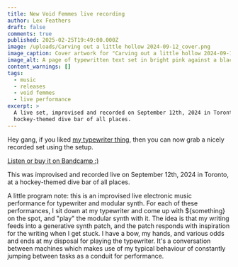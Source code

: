```yaml
---
title: New Void Femmes live recording
author: Lex Feathers
draft: false
comments: true
published: 2025-02-25T19:49:00.000Z
image: /uploads/Carving out a little hollow 2024-09-12_cover.png
image_caption: Cover artwork for "Carving out a little hollow 2024-09-12"
image_alt: A page of typewritten text set in bright pink against a black background
content_warnings: []
tags:
  - music
  - releases
  - void femmes
  - live performance
excerpt: >
  A live set, improvised and recorded on September 12th, 2024 in Toronto, at a
  hockey-themed dive bar of all places.
---
```

Hey gang, if you liked [my typewriter thing,](https://lexfeathers.ca/posts/voidfemmes-sixninehaus-2024/) then you can now grab a nicely recorded set using the setup.

[Listen or buy it on Bandcamp :)](https://voidfemmes.bandcamp.com/track/carving-out-a-little-hollow-2024-09-12)

This was improvised and recorded live on September 12th, 2024 in Toronto, at a hockey-themed dive bar of all places.

A little program note: 
this is an improvised live electronic music performance for typewriter and modular synth. For each of these performances, I sit down at my typewriter and come up with ${something} on the spot, and "play" the modular synth with it. The idea is that my writing feeds into a generative synth patch, and the patch responds with inspiration for the writing when I get stuck. I have a bow, my hands, and various odds and ends at my disposal for playing the typewriter. It's a conversation between machines which makes use of my typical behaviour of constantly jumping between tasks as a conduit for performance.
